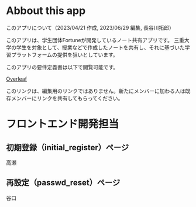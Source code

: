# Abbout this app

このアプリについて（2023/04/21 作成, 2023/06/29 編集, 長谷川拓郎）

このアプリは、学生団体Fortuneが開発しているノート共有アプリです。
三重大学の学生を対象として、授業などで作成したノートを共有し、それに基づいた学習プラットフォームの提供を狙いとしています。

このアプリの要件定義書は以下で閲覧可能です。

[Overleaf](https://www.overleaf.com/read/nfqsbnmsvspt)

このリンクは、編集用のリンクではありません。新たにメンバーに加わる人は既存メンバーにリンクを共有してもらってください。

# フロントエンド開発担当

## 初期登録（initial_register）ページ

高瀬

## 再設定（passwd_reset）ページ

谷口